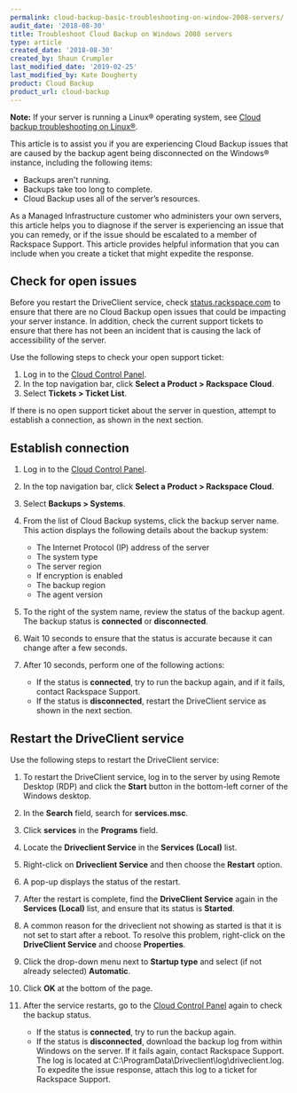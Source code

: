 ```yaml
---
permalink: cloud-backup-basic-troubleshooting-on-window-2008-servers/
audit_date: '2018-08-30'
title: Troubleshoot Cloud Backup on Windows 2008 servers
type: article
created_date: '2018-08-30'
created_by: Shaun Crumpler
last_modified_date: '2019-02-25'
last_modified_by: Kate Dougherty
product: Cloud Backup
product_url: cloud-backup
---
```


**Note:** If your server is running a Linux&reg; operating system, see [Cloud backup troubleshooting on Linux&reg;](/how-to/cloud-backup-basic-troubleshooting-on-linux-servers). 

This article is to assist you if you are experiencing Cloud Backup issues that
are caused by the backup agent being disconnected on the Windows&reg; instance,
including the following items:

* Backups aren't running.
* Backups take too long to complete.
* Cloud Backup uses all of the server’s resources.

As a Managed Infrastructure customer who administers your own servers, this
article helps you to diagnose if the server is experiencing an issue that you
can remedy, or if the issue should be escalated to a member of
Rackspace Support. This article provides helpful information that you
can include when you create a ticket that might expedite the response.

## Check for open issues

Before you restart the DriveClient service, check
[status.rackspace.com](https://status.rackspace.com)
to ensure that there are no Cloud Backup open issues that could be impacting
your server instance.
In addition, check the current support tickets to ensure that there has not
been an incident that is causing the lack of accessibility of the server.

Use the following steps to check your open support ticket:

1. Log in to the [Cloud Control Panel](https://login.rackspace.com).
2. In the top navigation bar, click **Select a Product > Rackspace Cloud**.
3. Select **Tickets > Ticket List**.

If there is no open support ticket about the server in question, attempt to
establish a connection, as shown in the next section.

## Establish connection

1. Log in to the [Cloud Control Panel](https://login.rackspace.com).
2. In the top navigation bar, click **Select a Product > Rackspace Cloud**.
3. Select **Backups > Systems**.
4. From the list of Cloud Backup systems, click the backup server name.
   This action displays the following details about the backup system:

   - The Internet Protocol (IP) address of the server
   - The system type
   - The server region
   - If encryption is enabled
   - The backup region
   - The agent version

5. To the right of the system name, review the status of the backup agent. The
   backup status is **connected** or **disconnected**.

6. Wait 10 seconds to ensure that the status is accurate because it can change
   after a few seconds.

7. After 10 seconds, perform one of the following actions:

   - If the status is **connected**, try to run the backup again, and if it
     fails, contact Rackspace Support.
   - If the status is **disconnected**, restart the DriveClient service as
     shown in the next section.

## Restart the DriveClient service

Use the following steps to restart the DriveClient service:

1. To restart the DriveClient service, log in to the server by using Remote
   Desktop (RDP) and click the **Start** button in the bottom-left corner of
   the Windows desktop.

2. In the **Search** field, search for **services.msc**.

3. Click **services** in the **Programs** field.

4. Locate the **Driveclient Service** in the **Services (Local)** list.

5. Right-click on **Driveclient Service** and then choose the **Restart**
   option.

6. A pop-up displays the status of the restart.

7. After the restart is complete, find the **DriveClient Service** again in
   the **Services (Local)** list, and ensure that its status is **Started**.

8. A common reason for the driveclient not showing as started is that it is
   not set to start after a reboot. To resolve this problem, right-click on
   the **DriveClient Service** and choose **Properties**.

9. Click the drop-down menu next to **Startup type** and select (if not
   already selected) **Automatic**.

10. Click **OK** at the bottom of the page.

11. After the service restarts, go to the [Cloud Control
    Panel](https://login.rackspace.com) again to check the backup status.

    - If the status is **connected**, try to run the backup again.
    - If the status is **disconnected**, download the backup log from within
      Windows on the server. If it fails again, contact Rackspace Support.
      The log is located at C:\ProgramData\Driveclient\log\driveclient.log. To
      expedite the issue response, attach this log to a ticket for Rackspace
      Support.
